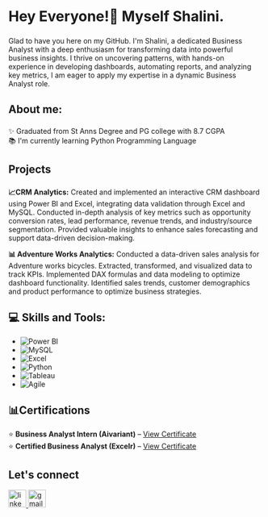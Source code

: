<h1 align="left">Hey Everyone!👋 Myself Shalini.</h1>

###

<p align="left">Glad to have you here on my GitHub. I'm Shalini, a dedicated Business Analyst with a deep enthusiasm for transforming data into powerful business insights. I thrive on uncovering patterns, with hands-on experience in developing dashboards, automating reports, and analyzing key metrics, I am eager to apply my expertise in a dynamic Business Analyst role. </p>

###

<h2 align="left">About me: </h2>

###

<p align="left">✨ Graduated from St Anns Degree and PG college with 8.7 CGPA<br>📚 I'm currently learning Python Programming Language<br></p>

###

<h2 align="left">Projects</h2>


###

<p align="left"><b>📈CRM Analytics:</b> Created and implemented an interactive CRM dashboard using Power BI and Excel, integrating data validation through Excel and MySQL. Conducted in-depth analysis of key metrics such as opportunity conversion rates, lead performance, revenue trends, and industry/source segmentation. Provided valuable insights to enhance sales forecasting and support data-driven decision-making. </p> 
<p align="left"><b>📊 Adventure Works Analytics:</b> Conducted a data-driven sales analysis for Adventure works bicycles. Extracted, transformed, and visualized
data to track KPIs. Implemented DAX formulas and data modeling to optimize dashboard functionality. Identified sales trends, customer demographics and product performance to optimize business strategies.

###  


## 💻 Skills and Tools:
- ![Power BI](https://img.shields.io/badge/-PowerBI-F2C811?style=flat-square&logo=powerbi&logoColor=black)
- ![MySQL](https://img.shields.io/badge/-MySQL-4479A1?style=flat-square&logo=mysql&logoColor=white)
- ![Excel](https://img.shields.io/badge/-Excel-217346?style=flat-square&logo=microsoft-excel&logoColor=white)
- ![Python](https://img.shields.io/badge/-Python-3776AB?style=flat-square&logo=python&logoColor=white)
- ![Tableau](https://img.shields.io/badge/-Tableau-E97627?style=flat-square&logo=tableau&logoColor=white)
- ![Agile](https://img.shields.io/badge/-Agile-FF4500?style=flat-square&logo=agile&logoColor=white)




###

<h2 align="left">📊Certifications </h2>

<p align="left">

⭐️ **Business Analyst Intern (Aivariant)** – [View Certificate](https://drive.google.com/file/d/1X5SVT9wwTRrP_OsejCouJ8odnuWc_8DP/view?usp=sharing)  
⭐️ **Certified Business Analyst (Excelr)** – [View Certificate](https://drive.google.com/file/d/1cI1RBMS1Ivs3ugEZ_NPAis3Crhfa3x-6/view?usp=sharing) 

###


<h2 align="left">Let's connect  </h2> 

<div align="left">  
  <a href="https://www.linkedin.com/in/shalini-kadiyala15" target="_blank"><img src="https://img.shields.io/static/v1?message=LinkedIn&logo=linkedin&label=&color=0077B5&logoColor=white&labelColor=&style=for-the-badge" height="35" alt="linkedin logo"  />
  <a href="mailto:shalinikadiyala4@gmail.com"><img src="https://img.shields.io/static/v1?message=Gmail&logo=gmail&label=&color=D14836&logoColor=white&labelColor=&style=for-the-badge" height="35" alt="gmail logo"  />
</div>
